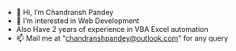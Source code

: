 - 👋 Hi, I’m Chandransh Pandey
- 👀 I’m interested in Web Development
- Also Have 2 years of experience in VBA Excel automation
- 📫 Mail me at "chandranshpandey@outlook.com" for any query

<!---
rockyisawesome/rockyisawesome is a ✨ special ✨ repository because its `README.md` (this file) appears on your GitHub profile.
You can click the Preview link to take a look at your changes.
--->
